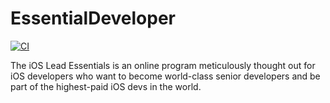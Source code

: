 # EssentialDeveloper

[![CI](https://github.com/codebendr-product-designer/EssentialDeveloper/actions/workflows/swift.yml/badge.svg?branch=develop)](https://github.com/codebendr-product-designer/EssentialDeveloper/actions/workflows/swift.yml)

The iOS Lead Essentials is an online program meticulously thought out for iOS developers who want to become world-class senior developers and be part of the highest-paid iOS devs in the world.
